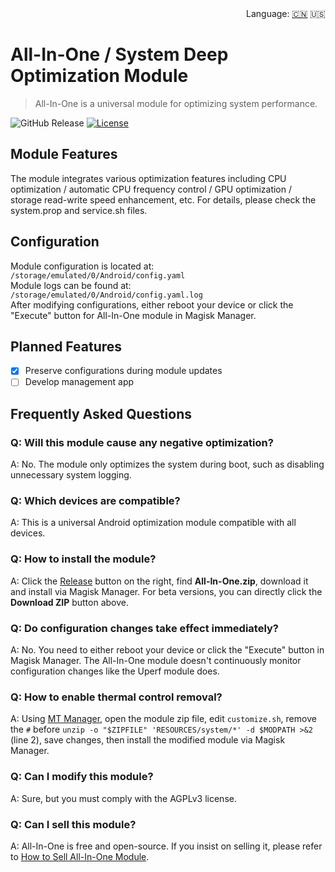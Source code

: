 <div align="right">
  Language:
  <a title="Chinese" href="./README.md">🇨🇳</a>
  🇺🇸
</div>

# All-In-One / System Deep Optimization Module
> All-In-One is a universal module for optimizing system performance.

![GitHub Release](https://img.shields.io/github/v/release/JustLikeCheese/Magisk_All-In-One)
[![License](https://img.shields.io/badge/License-AGPL%20v3-blue.svg)](https://www.gnu.org/licenses/agpl-3.0)

## Module Features
The module integrates various optimization features including CPU optimization / automatic CPU frequency control / GPU optimization / storage read-write speed enhancement, etc. For details, please check the system.prop and service.sh files.

## Configuration
Module configuration is located at:  
`/storage/emulated/0/Android/config.yaml`  
Module logs can be found at:  
`/storage/emulated/0/Android/config.yaml.log`  
After modifying configurations, either reboot your device or click the "Execute" button for All-In-One module in Magisk Manager.

## Planned Features
- [x] Preserve configurations during module updates
- [ ] Develop management app

## Frequently Asked Questions

### Q: Will this module cause any negative optimization?
A: No. The module only optimizes the system during boot, such as disabling unnecessary system logging.

### Q: Which devices are compatible?
A: This is a universal Android optimization module compatible with all devices.

### Q: How to install the module?
A: Click the [Release](https://github.com/JustLikeCheese/Magisk_All-In-One/releases/latest) button on the right, find **All-In-One.zip**, download it and install via Magisk Manager. For beta versions, you can directly click the **Download ZIP** button above.

### Q: Do configuration changes take effect immediately?
A: No. You need to either reboot your device or click the "Execute" button in Magisk Manager. The All-In-One module doesn't continuously monitor configuration changes like the Uperf module does.

### Q: How to enable thermal control removal?
A: Using [MT Manager](https://mt2.cn/download/), open the module zip file, edit `customize.sh`, remove the `#` before `unzip -o "$ZIPFILE" 'RESOURCES/system/*' -d $MODPATH >&2` (line 2), save changes, then install the modified module via Magisk Manager.

### Q: Can I modify this module?
A: Sure, but you must comply with the AGPLv3 license.

### Q: Can I sell this module?
A: All-In-One is free and open-source. If you insist on selling it, please refer to [How to Sell All-In-One Module](https://www.baidu.com/s?ie=utf-8&wd=%E6%88%B7%E5%8F%A3%E6%9C%AC%E5%B0%B1%E6%88%91%E4%B8%80%E4%B8%AA%E4%BA%BA%E6%80%8E%E4%B9%88%E5%8A%9E).